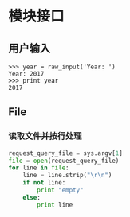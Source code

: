 # 模块接口

## 用户输入

```
>>> year = raw_input('Year: ')
Year: 2017
>>> print year
2017
```


## File

### 读取文件并按行处理

```python
request_query_file = sys.argv[1]
file = open(request_query_file)
for line in file:
    line = line.strip("\r\n")
    if not line:
        print "empty"
    else:
        print line
```


